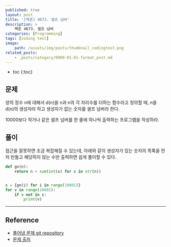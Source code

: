 ```yaml
---
published: true
layout: post
title: '[백준] 4673. 셀프 넘버'
description: >
    백준 4673. 셀프 넘버
categories: [Programming]
tags: [coding test]
image:
    path: /assets/img/posts/thumbnail_codingtest.png
related_posts:
    - _posts/category/0000-01-01-format_post.md
---
```

* toc
{:toc}

## 문제

양의 정수 n에 대해서 d(n)을 n과 n의 각 자리수를 더하는 함수라고 정의할 때, n을 d(n)의 생성자라 하고 생성자가 없는 숫자를 셀프 넘버라 한다.  

10000보다 작거나 같은 셀프 넘버를 한 줄에 하나씩 출력하는 프로그램을 작성하라.  

## 풀이

접근을 잘못하면 조금 복잡해질 수 있는데, 아래와 같이 생성자가 있는 숫자의 목록을 먼저 만들고 해당하지 않는 수만 출력하면 쉽게 풀이할 수 있다.  

```python
def gn(n):
    return n + sum(int(x) for x in str(n))


s = {gn(i) for i in range(10001)}
for v in range(10001):
    if v not in s:
        print(v)
```

---
## Reference
- [풀어낸 문제 git repository](https://github.com/djccnt15/programming)
- [문제 출처](https://www.acmicpc.net/problem/4673)